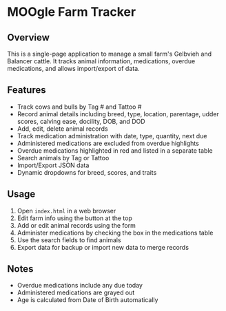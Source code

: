 # MOOgle Farm Tracker 

## Overview
This is a single-page application to manage a small farm's Gelbvieh and Balancer cattle. It tracks animal information, medications, overdue medications, and allows import/export of data.

## Features
- Track cows and bulls by Tag # and Tattoo #
- Record animal details including breed, type, location, parentage, udder scores, calving ease, docility, DOB, and DOD
- Add, edit, delete animal records
- Track medication administration with date, type, quantity, next due
- Administered medications are excluded from overdue highlights
- Overdue medications highlighted in red and listed in a separate table
- Search animals by Tag or Tattoo
- Import/Export JSON data
- Dynamic dropdowns for breed, scores, and traits

## Usage
1. Open `index.html` in a web browser
2. Edit farm info using the button at the top
3. Add or edit animal records using the form
4. Administer medications by checking the box in the medications table
5. Use the search fields to find animals
6. Export data for backup or import new data to merge records

## Notes
- Overdue medications include any due today
- Administered medications are grayed out
- Age is calculated from Date of Birth automatically
